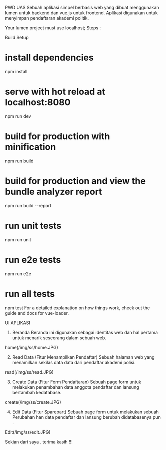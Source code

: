 PWD UAS
Sebuah aplikasi simpel berbasis web yang dibuat menggunakan lumen untuk backend dan
vue.js untuk frontend. Aplikasi digunakan untuk menyimpan pendaftaran akademi politik.


Your lumen project must use localhost;
Steps :

Build Setup
# install dependencies
npm install

# serve with hot reload at localhost:8080
npm run dev

# build for production with minification
npm run build

# build for production and view the bundle analyzer report
npm run build --report

# run unit tests
npm run unit

# run e2e tests
npm run e2e

# run all tests
npm test
For a detailed explanation on how things work, check out the guide and docs for vue-loader.

UI APLIKASI

1. Beranda
Beranda ini digunakan sebagai identitas web dan hal pertama untuk menarik seseorang dalam sebuah web.

home(/img/ss/home.JPG)

2. Read Data (Fitur Menampilkan Pendaftar)
Sebuah halaman web yang menamilkan sekilas data data dari pendaftar akademi polisi.

read(/img/ss/read.JPG)

3. Create Data (Fitur Form Pendaftaran)
Sebuah page form untuk melakukan penambahan data anggota pendaftar dan lansung bertambah kedatabase.

create(/img/ss/create.JPG)

4. Edit Data (Fitur Sparepart)
Sebuah page form untuk melakukan sebuah Perubahan han data pendaftar dan lansung berubah didatabasenya pun .

Edit(/img/ss/edit.JPG)

Sekian dari saya . terima kasih !!!
